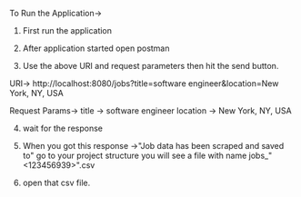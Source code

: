 To Run the Application->

1. First run the application

2. After application started open postman

3. Use the above URI and request parameters then hit the send button.

 URI-> http://localhost:8080/jobs?title=software engineer&location=New York, NY, USA
 
 Request Params->
  title -> software engineer
  location -> New York, NY, USA

4. wait for the response

5. When you got this response ->"Job data has been scraped and saved to" go to your project structure you will see a file with name jobs_"<123456939>".csv

6. open that csv file.  